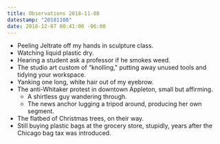 ```yaml
---
title: Observations 2018-11-08
datestamp: "20181108"
date: 2018-12-07 00:41:00 -06:00
---
```


- Peeling Jeltrate off my hands in sculpture class.
- Watching liquid plastic dry.
- Hearing a student ask a professor if he smokes weed.
- The studio art custom of “knolling," putting away unused tools and tidying your workspace.
- Yanking one long, white hair out of my eyebrow.
- The anti-Whitaker protest in downtown Appleton, small but affirming.
	- A shirtless guy wandering through.
	- The news anchor lugging a tripod around, producing her own segment.
- The flatbed of Christmas trees, on their way.
- Still buying plastic bags at the grocery store, stupidly, years after the Chicago bag tax was introduced.
